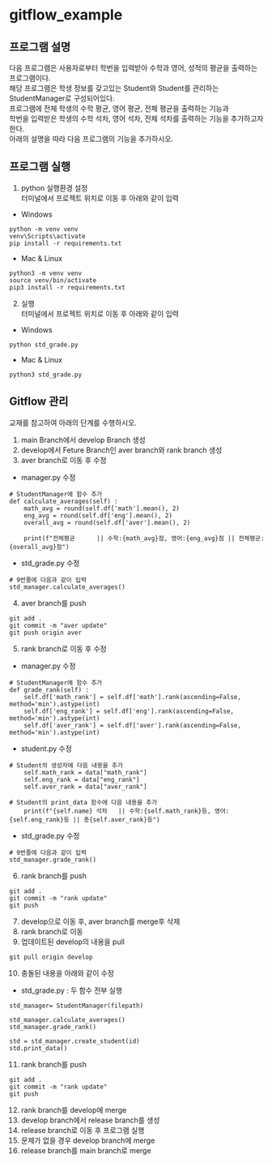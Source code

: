 # gitflow_example
## 프로그램 설명    
다음 프로그램은 사용자로부터 학번을 입력받아 수학과 영어, 성적의 평균을 출력하는 프로그램이다.  
해당 프로그램은 학생 정보를 갖고있는 Student와 Student를 관리하는 StudentManager로 구성되어있다.    
프로그램에 전체 학생의 수학 평균, 영어 평균, 전체 평균을 출력하는 기능과    
학번을 입력받은 학생의 수학 석차, 영어 석차, 전체 석차를 출력하는 기능을 추가하고자한다.   
아래의 설명을 따라 다음 프로그램의 기능을 추가하시오.   

## 프로그램 실행    
1. python 실행환경 설정     
터미널에서 프로젝트 위치로 이동 후 아래와 같이 입력    
- Windows   
```
python -m venv venv
venv\Scripts\activate
pip install -r requirements.txt
```
- Mac & Linux
```
python3 -m venv venv
source venv/bin/activate
pip3 install -r requirements.txt
```
   
2. 실행   
터미널에서 프로젝트 위치로 이동 후 아래와 같이 입력      
- Windows 
```
python std_grade.py
```
- Mac & Linux 
```
python3 std_grade.py
```
    
## Gitflow 관리    
교재를 참고하여 아래의 단계를 수행하시오.     
1. main Branch에서 develop Branch 생성   
2. develop에서 Feture Branch인 aver branch와 rank branch 생성     
3. aver branch로 이동 후 수정   
- manager.py 수정
```
# StudentManager에 함수 추가
def calculate_averages(self) : 
    math_avg = round(self.df['math'].mean(), 2)
    eng_avg = round(self.df['eng'].mean(), 2)
    overall_avg = round(self.df['aver'].mean(), 2)

    print(f"전체평균      || 수학:{math_avg}점, 영어:{eng_avg}점 || 전체평균:{overall_avg}점")
```
- std_grade.py 수정    
```
# 9번줄에 다음과 같이 입력
std_manager.calculate_averages()
```
4. aver branch를 push 
```
git add .
git commit -m "aver update"
git push origin aver
```
5. rank branch로 이동 후 수정     
- manager.py 수정
```
# StudentManager에 함수 추가
def grade_rank(self) : 
    self.df['math_rank'] = self.df['math'].rank(ascending=False, method='min').astype(int)
    self.df['eng_rank'] = self.df['eng'].rank(ascending=False, method='min').astype(int)
    self.df['aver_rank'] = self.df['aver'].rank(ascending=False, method='min').astype(int)
```
- student.py 수정
```
# Student의 생성자에 다음 내용을 추가
    self.math_rank = data["math_rank"]
    self.eng_rank = data["eng_rank"]
    self.aver_rank = data["aver_rank"]
```
```
# Student의 print_data 함수에 다음 내용을 추가
    print(f"{self.name} 석차   || 수학:{self.math_rank}등, 영어:{self.eng_rank}등 || 총{self.aver_rank}등")
```
- std_grade.py 수정
```
# 9번줄에 다음과 같이 입력
std_manager.grade_rank()
```   
6. rank branch를 push    
```
git add .
git commit -m "rank update"
git push
```
7. develop으로 이동 후, aver branch를 merge후 삭제   
8. rank branch로 이동
9. 업데이트된 develop의 내용을 pull   
```
git pull origin develop
``` 
10. 충돌된 내용을 아래와 같이 수정     
- std_grade.py : 두 함수 전부 실행
```
std_manager= StudentManager(filepath)

std_manager.calculate_averages()
std_manager.grade_rank()

std = std_manager.create_student(id)
std.print_data()
```
11. rank branch를 push    
```
git add .
git commit -m "rank update"
git push 
```
12. rank branch를 develop에 merge   
13. develop branch에서 release branch를 생성    
14. release branch로 이동 후 프로그램 실행   
15. 문제가 없을 경우 develop branch에 merge      
16. release branch를 main branch로 merge

